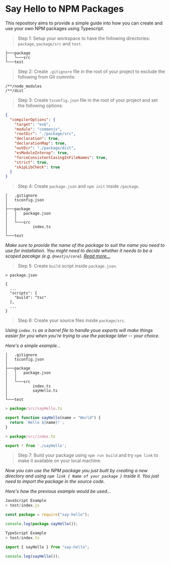 # Say Hello to NPM Packages

This repository aims to provide a simple guide into how you can create and use your own NPM packages using Typescript.

> Step 1: Setup your workspace to have the following directories: `package`, `package/src` and `test`.

```files
├───package
│   └───src
└───test
```

> Step 2: Create `.gitignore` file in the root of your project to exclude the following from Git commits:

```.gitignore
/**/node_modules
/**/dist
```

> Step 3: Create `tsconfig.json` file in the root of your project and set the following options:

```json
{
  "compilerOptions": {
    "target": "es6",
    "module": "commonjs",
    "rootDir": "./package/src",
    "declaration": true,
    "declarationMap": true,
    "outDir": "./package/dist",
    "esModuleInterop": true,
    "forceConsistentCasingInFileNames": true,
    "strict": true,
    "skipLibCheck": true
  }
}
```

> Step 4: Create `package.json` and `npm init` inside `/package`.

```files
│   .gitignore
│   tsconfig.json
│
├───package
│   │   package.json
│   │
│   └───src
│           index.ts
│
└───test
```

_Make sure to provide the name of the package to suit the name you need to use for installation. You might need to decide whether it needs to be a scoped pacakge (e.g. `@nestjs/core`). [Read more...](https://docs.npmjs.com/about-scopes)_

> Step 5: Create `build` script inside `package.json`.

```jsonc
> package.json

{
  ...
  "scripts": {
    "build": "tsc"
  },
  ...
}
```

> Step 6: Create your source files inside `package/src`.

_Using `index.ts` as a barrel file to handle youe exports will make things easier for you when you're trying to use the package later -- your choice._

_Here's a simple example..._

```files
│   .gitignore
│   tsconfig.json
│
├───package
│   │   package.json
│   │
│   └───src
│           index.ts
│           sayHello.ts
│
└───test
```

```ts
> package/src/sayHello.ts

export function sayHello(name = "World") {
  return `Hello ${name}!`;
}
```

```ts
> package/src/index.ts

export * from './sayHello';
```

> Step 7: Build your package using `npm run build` and try `npm link` to make it available on your local machine.

_Now you can use the NPM package you just built by creating a new directory and using `npm link { Name of your package }` inside it. You just need to import the package in the source code._

_Here's how the previous example would be used..._

```js
JavaScript Example
> test/index.js

const package = require("say-hello");

console.log(package.sayHello());

```

```ts
TypeScript Example
> test/index.ts

import { sayHello } from "say-hello";

console.log(sayHello());
```
